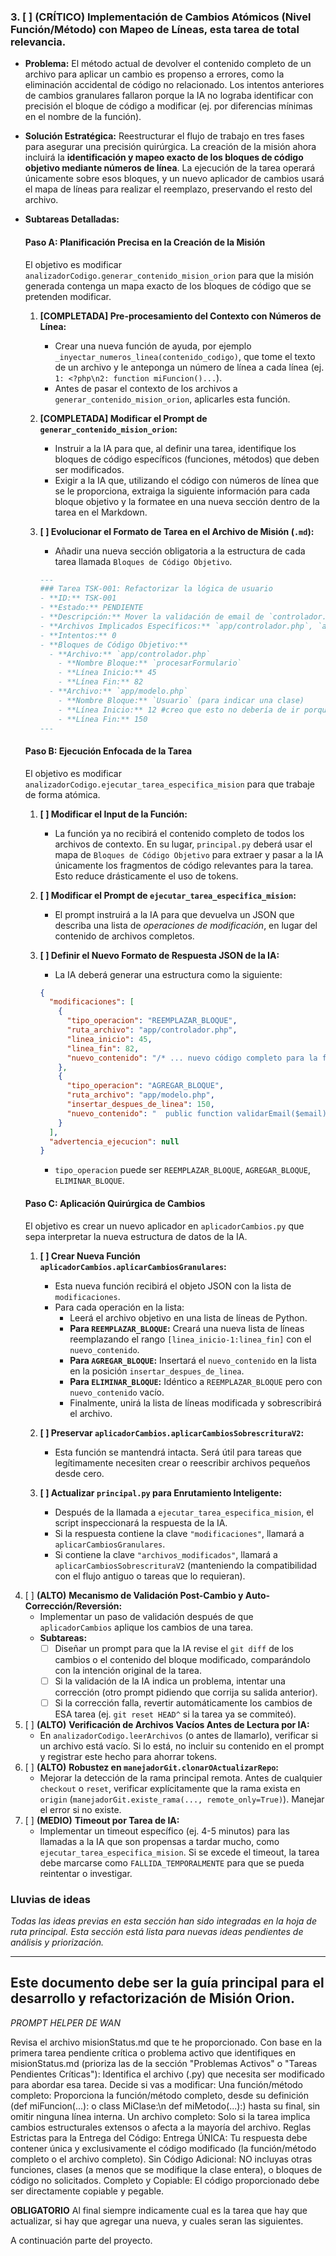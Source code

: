 ### 3. [ ] (CRÍTICO) Implementación de Cambios Atómicos (Nivel Función/Método) con Mapeo de Líneas, esta tarea de total relevancia.

*   **Problema:** El método actual de devolver el contenido completo de un archivo para aplicar un cambio es propenso a errores, como la eliminación accidental de código no relacionado. Los intentos anteriores de cambios granulares fallaron porque la IA no lograba identificar con precisión el bloque de código a modificar (ej. por diferencias mínimas en el nombre de la función).

*   **Solución Estratégica:** Reestructurar el flujo de trabajo en tres fases para asegurar una precisión quirúrgica. La creación de la misión ahora incluirá la **identificación y mapeo exacto de los bloques de código objetivo mediante números de línea**. La ejecución de la tarea operará únicamente sobre esos bloques, y un nuevo aplicador de cambios usará el mapa de líneas para realizar el reemplazo, preservando el resto del archivo.

*   **Subtareas Detalladas:**

    #### Paso A: Planificación Precisa en la Creación de la Misión

    El objetivo es modificar `analizadorCodigo.generar_contenido_mision_orion` para que la misión generada contenga un mapa exacto de los bloques de código que se pretenden modificar.

    1.  **[COMPLETADA] Pre-procesamiento del Contexto con Números de Línea:**
        *   Crear una nueva función de ayuda, por ejemplo `_inyectar_numeros_linea(contenido_codigo)`, que tome el texto de un archivo y le anteponga un número de línea a cada línea (ej. `1: <?php\n2: function miFuncion()...`).
        *   Antes de pasar el contexto de los archivos a `generar_contenido_mision_orion`, aplicarles esta función.

    2.  **[COMPLETADA] Modificar el Prompt de `generar_contenido_mision_orion`:**
        *   Instruir a la IA para que, al definir una tarea, identifique los bloques de código específicos (funciones, métodos) que deben ser modificados.
        *   Exigir a la IA que, utilizando el código con números de línea que se le proporciona, extraiga la siguiente información para cada bloque objetivo y la formatee en una nueva sección dentro de la tarea en el Markdown.

    3.  **[ ] Evolucionar el Formato de Tarea en el Archivo de Misión (`.md`):**
        *   Añadir una nueva sección obligatoria a la estructura de cada tarea llamada `Bloques de Código Objetivo`.

        ```markdown
        ---
        ### Tarea TSK-001: Refactorizar la lógica de usuario
        - **ID:** TSK-001
        - **Estado:** PENDIENTE
        - **Descripción:** Mover la validación de email de `controlador.php` a un nuevo método en `modelo.php`.
        - **Archivos Implicados Específicos:** `app/controlador.php`, `app/modelo.php`
        - **Intentos:** 0
        - **Bloques de Código Objetivo:**
          - **Archivo:** `app/controlador.php`
            - **Nombre Bloque:** `procesarFormulario`
            - **Línea Inicio:** 45
            - **Línea Fin:** 82
          - **Archivo:** `app/modelo.php`
            - **Nombre Bloque:** `Usuario` (para indicar una clase)
            - **Línea Inicio:** 12 #creo que esto no debería de ir porque si el archivo todavía no existe, no debería pues saber cuales son las lineas por logica, no se, tengo dudas. O debe manejarse de varias formas dependiendo de que si el archivo existe o no, o evaluarse despues.
            - **Línea Fin:** 150
        ---
        ```

    #### Paso B: Ejecución Enfocada de la Tarea

    El objetivo es modificar `analizadorCodigo.ejecutar_tarea_especifica_mision` para que trabaje de forma atómica.

    1.  **[ ] Modificar el Input de la Función:**
        *   La función ya no recibirá el contenido completo de todos los archivos de contexto. En su lugar, `principal.py` deberá usar el mapa de `Bloques de Código Objetivo` para extraer y pasar a la IA únicamente los fragmentos de código relevantes para la tarea. Esto reduce drásticamente el uso de tokens.

    2.  **[ ] Modificar el Prompt de `ejecutar_tarea_especifica_mision`:**
        *   El prompt instruirá a la IA para que devuelva un JSON que describa una lista de *operaciones de modificación*, en lugar del contenido de archivos completos.

    3.  **[ ] Definir el Nuevo Formato de Respuesta JSON de la IA:**
        *   La IA deberá generar una estructura como la siguiente:

        ```json
        {
          "modificaciones": [
            {
              "tipo_operacion": "REEMPLAZAR_BLOQUE",
              "ruta_archivo": "app/controlador.php",
              "linea_inicio": 45,
              "linea_fin": 82,
              "nuevo_contenido": "/* ... nuevo código completo para la función procesarFormulario ... */"
            },
            {
              "tipo_operacion": "AGREGAR_BLOQUE",
              "ruta_archivo": "app/modelo.php",
              "insertar_despues_de_linea": 150,
              "nuevo_contenido": "  public function validarEmail($email) {\n    // ... nueva lógica de validación ...\n  }\n"
            }
          ],
          "advertencia_ejecucion": null
        }
        ```
        *   `tipo_operacion` puede ser `REEMPLAZAR_BLOQUE`, `AGREGAR_BLOQUE`, `ELIMINAR_BLOQUE`.

    #### Paso C: Aplicación Quirúrgica de Cambios

    El objetivo es crear un nuevo aplicador en `aplicadorCambios.py` que sepa interpretar la nueva estructura de datos de la IA.

    1.  **[ ] Crear Nueva Función `aplicadorCambios.aplicarCambiosGranulares`:**
        *   Esta nueva función recibirá el objeto JSON con la lista de `modificaciones`.
        *   Para cada operación en la lista:
            *   Leerá el archivo objetivo en una lista de líneas de Python.
            *   **Para `REEMPLAZAR_BLOQUE`:** Creará una nueva lista de líneas reemplazando el rango `[linea_inicio-1:linea_fin]` con el `nuevo_contenido`.
            *   **Para `AGREGAR_BLOQUE`:** Insertará el `nuevo_contenido` en la lista en la posición `insertar_despues_de_linea`.
            *   **Para `ELIMINAR_BLOQUE`:** Idéntico a `REEMPLAZAR_BLOQUE` pero con `nuevo_contenido` vacío.
            *   Finalmente, unirá la lista de líneas modificada y sobrescribirá el archivo.

    2.  **[ ] Preservar `aplicadorCambios.aplicarCambiosSobrescrituraV2`:**
        *   Esta función se mantendrá intacta. Será útil para tareas que legítimamente necesiten crear o reescribir archivos pequeños desde cero.

    3.  **[ ] Actualizar `principal.py` para Enrutamiento Inteligente:**
        *   Después de la llamada a `ejecutar_tarea_especifica_mision`, el script inspeccionará la respuesta de la IA.
        *   Si la respuesta contiene la clave `"modificaciones"`, llamará a `aplicarCambiosGranulares`.
        *   Si contiene la clave `"archivos_modificados"`, llamará a `aplicarCambiosSobrescrituraV2` (manteniendo la compatibilidad con el flujo antiguo o tareas que lo requieran).


4.  [ ] **(ALTO)** **Mecanismo de Validación Post-Cambio y Auto-Corrección/Reversión:**
    *   Implementar un paso de validación después de que `aplicadorCambios` aplique los cambios de una tarea.
    *   **Subtareas:**
        *   [ ] Diseñar un prompt para que la IA revise el `git diff` de los cambios o el contenido del bloque modificado, comparándolo con la intención original de la tarea.
        *   [ ] Si la validación de la IA indica un problema, intentar una corrección (otro prompt pidiendo que corrija su salida anterior).
        *   [ ] Si la corrección falla, revertir automáticamente los cambios de ESA tarea (ej. `git reset HEAD^` si la tarea ya se commiteó).
5.  [ ] **(ALTO)** **Verificación de Archivos Vacíos Antes de Lectura por IA:**
    *   En `analizadorCodigo.leerArchivos` (o antes de llamarlo), verificar si un archivo está vacío. Si lo está, no incluir su contenido en el prompt y registrar este hecho para ahorrar tokens.
6.  [ ] **(ALTO)** **Robustez en `manejadorGit.clonarOActualizarRepo`:**
    *   Mejorar la detección de la rama principal remota. Antes de cualquier `checkout` o `reset`, verificar explícitamente que la rama exista en `origin` (`manejadorGit.existe_rama(..., remote_only=True)`). Manejar el error si no existe.
7.  [ ] **(MEDIO)** **Timeout por Tarea de IA:**
    *   Implementar un timeout específico (ej. 4-5 minutos) para las llamadas a la IA que son propensas a tardar mucho, como `ejecutar_tarea_especifica_mision`. Si se excede el timeout, la tarea debe marcarse como `FALLIDA_TEMPORALMENTE` para que se pueda reintentar o investigar.


### Lluvias de ideas

*Todas las ideas previas en esta sección han sido integradas en la hoja de ruta principal. Esta sección está lista para nuevas ideas pendientes de análisis y priorización.*

---
Este documento debe ser la guía principal para el desarrollo y refactorización de Misión Orion.
---

*PROMPT HELPER DE WAN*

Revisa el archivo misionStatus.md que te he proporcionado.
Con base en la primera tarea pendiente crítica o problema activo que identifiques en misionStatus.md (prioriza las de la sección "Problemas Activos" o "Tareas Pendientes Críticas"):
Identifica el archivo (.py) que necesita ser modificado para abordar esa tarea.
Decide si vas a modificar:
Una función/método completo: Proporciona la función/método completo, desde su definición (def miFuncion(...): o class MiClase:\n def miMetodo(...):) hasta su final, sin omitir ninguna línea interna.
Un archivo completo: Solo si la tarea implica cambios estructurales extensos o afecta a la mayoría del archivo.
Reglas Estrictas para la Entrega del Código:
Entrega ÚNICA: Tu respuesta debe contener única y exclusivamente el código modificado (la función/método completo o el archivo completo).
Sin Código Adicional: NO incluyas otras funciones, clases (a menos que se modifique la clase entera), o bloques de código no solicitados.
Completo y Copiable: El código proporcionado debe ser directamente copiable y pegable.

**OBLIGATORIO** Al final siempre indicamente cual es la tarea que hay que actualizar, si hay que agregar una nueva, y cuales seran las siguientes.

A continuación parte del proyecto.